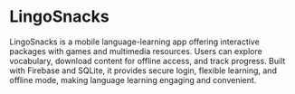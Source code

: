 # LingoSnacks
LingoSnacks is a mobile language-learning app offering interactive packages with games and multimedia resources. Users can explore vocabulary, download content for offline access, and track progress. Built with Firebase and SQLite, it provides secure login, flexible learning, and offline mode, making language learning engaging and convenient.
